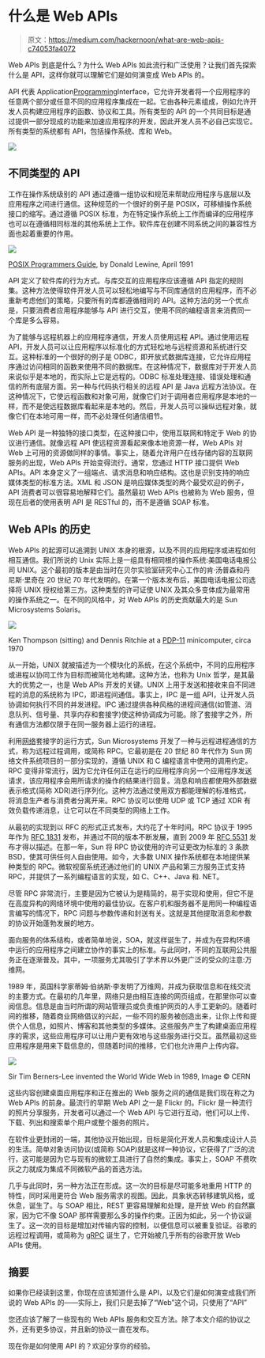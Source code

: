 # 什么是 Web APIs

> 原文：<https://medium.com/hackernoon/what-are-web-apis-c74053fa4072>

Web APIs 到底是什么？为什么 Web APIs 如此流行和广泛使用？让我们首先探索什么是 API，这样你就可以理解它们是如何演变成 Web APIs 的。

API 代表 Application[Programming](https://hackernoon.com/tagged/programming)Interface，它允许开发者将一个应用程序的任意两个部分或任意不同的应用程序集成在一起。它由各种元素组成，例如允许开发人员构建应用程序的函数、协议和工具。所有类型的 API 的一个共同目标是通过提供一部分现成的功能来加速应用程序的开发，因此开发人员不必自己实现它。所有类型的系统都有 API，包括操作系统、库和 Web。

![](img/ef6811bcab0d4c57df50fc8fa02c09bb.png)

## 不同类型的 API

工作在操作系统级别的 API 通过遵循一组协议和规范来帮助应用程序与底层以及应用程序之间进行通信。这种规范的一个很好的例子是 POSIX，可移植操作系统接口的缩写。通过遵循 POSIX 标准，为在特定操作系统上工作而编译的应用程序也可以在遵循相同标准的其他系统上工作。软件库在创建不同系统之间的兼容性方面也起着重要的作用。

![](img/0d7f1e9e629fd7202f63067b647d09c2.png)

[POSIX Programmers Guide](http://shop.oreilly.com/product/9780937175736.do), by Donald Lewine, April 1991

API 定义了软件库的行为方式。与库交互的应用程序应该遵循 API 指定的规则集。这种方法使得软件开发人员可以轻松地编写与不同库通信的应用程序，而不必重新考虑他们的策略，只要所有的库都遵循相同的 API。这种方法的另一个优点是，只要消费者应用程序能够与 API 进行交互，使用不同的编程语言来消费同一个库是多么容易。

为了能够与远程机器上的应用程序通信，开发人员使用远程 API。通过使用远程 API，开发人员可以让应用程序以标准化的方式轻松地与远程资源和系统进行交互。这种标准的一个很好的例子是 ODBC，即开放式数据库连接，它允许应用程序通过访问相同的函数来使用不同的数据库。在这种情况下，数据库对于开发人员来说似乎是本地的，而实际上它是远程的。ODBC 标准处理连接、错误处理和通信的所有底层方面。另一种与代码执行相关的远程 API 是 Java 远程方法协议。在这种情况下，它使远程函数和对象可用，就像它们对于调用者应用程序是本地的一样，而不是使远程数据库看起来是本地的。然后，开发人员可以操纵远程对象，就像它们在本地可用一样，而不必处理任何通信细节。

Web API 是一种独特的接口类型，在这种接口中，使用互联网和特定于 Web 的协议进行通信。就像远程 API 使远程资源看起来像本地资源一样，Web APIs 对 Web 上可用的资源做同样的事情。事实上，随着允许用户在线存储内容的互联网服务的出现，Web APIs 开始变得流行。通常，您通过 HTTP 接口提供 Web APIs。API 本身定义了一组端点、请求消息和响应结构。这也是识别支持的响应媒体类型的标准方法。XML 和 JSON 是响应媒体类型的两个最受欢迎的例子，API 消费者可以很容易地解释它们。虽然最初 Web APIs 也被称为 Web 服务，但现在后者的使用表明 API 是 RESTful 的，而不是遵循 SOAP 标准。

## Web APIs 的历史

Web APIs 的起源可以追溯到 UNIX 本身的根源，以及不同的应用程序或进程如何相互通信。我们所说的 Unix 实际上是一组具有相同根的操作系统:美国电话电报公司 UNIX。这个最初的版本是由当时在贝尔实验室研究中心工作的肯·汤普森和丹尼斯·里奇在 20 世纪 70 年代发明的。在第一个版本发布后，美国电话电报公司选择将 UNIX 授权给第三方。这种类型的许可证使 UNIX 及其众多变体成为最常用的操作系统之一。在不同的风格中，对 Web APIs 的历史贡献最大的是 Sun Microsystems Solaris。

![](img/d242ff4a41358848b7d6ef37bf5e0110.png)

Ken Thompson (sitting) and Dennis Ritchie at a [PDP-11](https://en.wikipedia.org/wiki/PDP-11) minicomputer, circa 1970

从一开始，UNIX 就被描述为一个模块化的系统，在这个系统中，不同的应用程序或进程以协同工作为目标而被简化地构建。这种方法，也称为 Unix 哲学，是其最大的优势之一，也是 Web APIs 开发的关键。UNIX 上用于发送和接收来自不同进程的消息的系统称为 IPC，即进程间通信。事实上，IPC 是一组 API，让开发人员协调如何执行不同的并发进程。IPC 通过提供各种风格的进程间通信(如管道、消息队列、信号量、共享内存和套接字)使这种协调成为可能。除了套接字之外，所有通信方法都仅限于在同一服务器上运行的进程。

利用[网络](https://hackernoon.com/tagged/network)套接字的运行方式，Sun Microsystems 开发了一种与远程进程通信的方式，称为远程过程调用，或简称 RPC。它最初是在 20 世纪 80 年代作为 Sun 网络文件系统项目的一部分实现的，遵循 UNIX 和 C 编程语言中使用的调用约定。RPC 变得非常流行，因为它允许任何正在运行的应用程序向另一个应用程序发送请求，该应用程序会用所请求的操作的结果进行回复。消息和响应都使用外部数据表示格式(简称 XDR)进行序列化。这种方法通过使用双方都能理解的标准格式，将消息生产者与消费者分离开来。RPC 协议可以使用 UDP 或 TCP 通过 XDR 有效负载传递消息，让它可以在不同类型的网络上工作。

从最初的实现到以 RFC 的形式正式发布，大约花了十年时间。RPC 协议于 1995 年作为 [RFC 1831](https://tools.ietf.org/html/rfc1831) 发布，并通过不同的版本不断发展，直到 2009 年 [RFC 5531](https://tools.ietf.org/html/rfc5531) 发布才得以描述。在那一年，Sun 将 RPC 协议使用的许可证更改为标准的 3 条款 BSD，使其可供任何人自由使用。如今，大多数 UNIX 操作系统都在本地提供某种类型的 RPC。微软视窗系统还通过他们的 UNIX 产品和第三方服务正式支持 RPC，并提供了一系列编程语言的实现，如 C、C++、Java 和. NET。

尽管 RPC 非常流行，主要是因为它被认为是精简的，易于实现和使用，但它不是在高度异构的网络环境中使用的最佳协议。在客户机和服务器不是用同一种编程语言编写的情况下，RPC 问题与参数传递和封送有关。这就是其他提取消息和参数的协议开始蓬勃发展的地方。

面向服务的体系结构，或者简单地说，SOA，就这样诞生了，并成为在异构环境中运行的应用程序之间建立协作的事实上的标准。与此同时，不同的互联网公共服务正在逐渐普及。其中，一项服务尤其吸引了学术界以外更广泛的受众的注意:万维网。

1989 年，英国科学家蒂姆·伯纳斯·李发明了万维网，并成为获取信息和在线交流的主要方式。在最初的几年里，网络只是由相互连接的网页组成，在那里你可以查阅信息。信息是由当时所谓的网站管理员或负责维护网页的人手工更新的。随着时间的推移，随着商业网络倡议的兴起，一些不同的服务被创造出来，让你上传和提供个人信息，如照片、博客和其他类型的多媒体。这些服务产生了构建桌面应用程序的需求，这些应用程序可以让用户更有效地与这些服务进行交互。虽然最初这些应用程序是用来下载信息的，但随着时间的推移，它们也允许用户上传内容。

![](img/42378a1852d348ff27c493cec774e8e0.png)

Sir Tim Berners-Lee invented the World Wide Web in 1989, Image © CERN

这些内容创建桌面应用程序和正在推出的 Web 服务之间的通信是我们现在称之为 Web APIs 的前身。最流行的早期 Web API 之一是 Flickr 的。Flickr 是一种流行的照片分享服务，开发者可以通过一个 Web API 与它进行互动，他们可以上传、下载、列出和搜索单个用户或整个服务的照片。

在软件业更封闭的一端，其他协议开始出现，目标是简化开发人员和集成设计人员的生活。简单对象访问协议(或简称 SOAP)就是这样一种协议，它获得了广泛的流行，这可能是因为它与现有的微软工具进行了自然的集成。事实上，SOAP 不费吹灰之力就成为集成不同微软产品的首选方法。

几乎与此同时，另一种方法正在形成。这一次的目标是尽可能多地重用 HTTP 的特性，同时采用更符合 Web 服务需求的视图。因此，具象状态转移建筑风格，或休息，诞生了。与 SOAP 相比，REST 更容易理解和处理，是开放 Web 的自然赢家，因为它不像 SOAP 那样需要那么多的操作约束。正因为如此，另一个协议诞生了。这一次的目标是增加对传输内容的控制，以便信息可以被重复验证。谷歌的远程过程调用，或简称为 [gRPC](https://grpc.io/) 诞生了，它开始被几乎所有的谷歌开放 Web APIs 使用。

## 摘要

如果你已经读到这里，你现在应该知道什么是 API，以及它们是如何演变成我们所说的 Web APIs 的——实际上，我们只是去掉了“Web”这个词，只使用了“API”

您还应该了解了一些现有的 Web APIs 服务和交互方法。除了本文介绍的协议之外，还有更多协议，并且新的协议一直在发布。

现在你是如何使用 API 的？欢迎分享你的经验。
